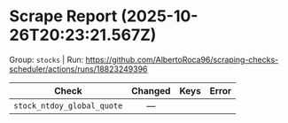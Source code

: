 # Scrape Report (2025-10-26T20:23:21.567Z)

Group: `stocks`  |  Run: https://github.com/AlbertoRoca96/scraping-checks-scheduler/actions/runs/18823249396

| Check | Changed | Keys | Error |
|---|:---:|:--|:--|
| `stock_ntdoy_global_quote` | — |  |  |
